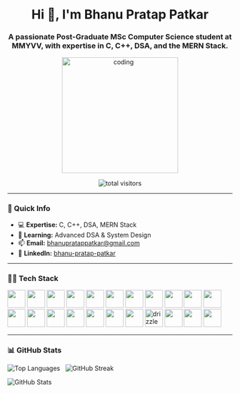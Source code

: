 <h1 align="center">Hi 👋, I'm Bhanu Pratap Patkar</h1>
<h3 align="center">A passionate Post-Graduate MSc Computer Science student at MMYVV, with expertise in C, C++, DSA, and the MERN Stack.</h3>

<p align="center">
  <img 
    src="https://github.com/user-attachments/assets/a0738c80-5ab4-4ef4-a240-e4cc8b059f20" 
    alt="coding"
    height="260"
  />
</p>

<p align="center">
  <img src="https://komarev.com/ghpvc/?username=Bppatkar&label=Profile%20views&color=0e75b6&style=flat" alt="total visitors" />
</p>

---

### 🚀 Quick Info  
- 💻 **Expertise:** C, C++, DSA, MERN Stack  
- 🌱 **Learning:** Advanced DSA & System Design  
- 📫 **Email:** bhanupratappatkar@gmail.com  
- 🔗 **LinkedIn:** [bhanu-pratap-patkar](https://linkedin.com/in/bhanu-pratap-patkar)  

---

### 🧑‍💻 Tech Stack
<div align="left">

<!-- Languages -->
<img src="https://cdn.jsdelivr.net/gh/devicons/devicon/icons/c/c-original.svg" height="40" />
<img src="https://cdn.jsdelivr.net/gh/devicons/devicon/icons/cplusplus/cplusplus-original.svg" height="40" />
<img src="https://cdn.jsdelivr.net/gh/devicons/devicon/icons/html5/html5-original.svg" height="40" />
<img src="https://cdn.jsdelivr.net/gh/devicons/devicon/icons/css3/css3-original.svg" height="40" />
<img src="https://cdn.jsdelivr.net/gh/devicons/devicon/icons/javascript/javascript-original.svg" height="40" />
<img src="https://cdn.jsdelivr.net/gh/devicons/devicon/icons/typescript/typescript-original.svg" height="40" />

<!-- Frontend -->
<img src="https://cdn.jsdelivr.net/gh/devicons/devicon/icons/react/react-original.svg" height="40" />
<img src="https://cdn.jsdelivr.net/gh/devicons/devicon/icons/nextjs/nextjs-original.svg" height="40" />
<img src="https://www.vectorlogo.zone/logos/tailwindcss/tailwindcss-icon.svg" height="40" />
<img src="https://cdn.jsdelivr.net/gh/devicons/devicon/icons/bootstrap/bootstrap-original.svg" height="40" />
<img src="https://cdn.jsdelivr.net/gh/devicons/devicon/icons/redux/redux-original.svg" height="40" />

<!-- Backend -->
<img src="https://cdn.jsdelivr.net/gh/devicons/devicon/icons/nodejs/nodejs-original.svg" height="40" />
<img src="https://skillicons.dev/icons?i=express" height="40" />
<img src="https://cdn.jsdelivr.net/gh/devicons/devicon/icons/mongodb/mongodb-original.svg" height="40" />
<img src="https://cdn.jsdelivr.net/gh/devicons/devicon/icons/mongoose/mongoose-original.svg" height="40" />
<img src="https://cdn.jsdelivr.net/gh/devicons/devicon/icons/ejs/ejs-original.svg" height="40" />

<!-- Databases & ORMs -->
<img src="https://cdn.jsdelivr.net/gh/devicons/devicon/icons/graphql/graphql-plain.svg" height="40" />
<img src="https://cdn.jsdelivr.net/gh/devicons/devicon/icons/prisma/prisma-original.svg" height="40" />
<img src="https://avatars.githubusercontent.com/u/108914378?s=200&v=4" height="40" alt="drizzle" />

<!-- DevOps & Tools -->
<img src="https://cdn.jsdelivr.net/gh/devicons/devicon/icons/docker/docker-original.svg" height="40" />
<img src="https://cdn.simpleicons.org/appwrite/F02E65" height="40" />
<img src="https://cdn.simpleicons.org/stripe/008CDD" height="40" />

</div>

---

### 📊 GitHub Stats
<p align="left">
  <img 
    src="https://github-readme-stats.vercel.app/api/top-langs/?username=Bppatkar&theme=tokyonight&layout=compact"
    alt="Top Languages" 
  /> 
  &nbsp;
  <img 
    src="https://streak-stats.demolab.com?user=Bppatkar&theme=tokyonight"
    alt="GitHub Streak" 
  />
</p>

<p align="left">
  <img 
    src="https://github-readme-stats.vercel.app/api?username=Bppatkar&theme=tokyonight&show_icons=true"
    alt="GitHub Stats" 
  />
</p>
